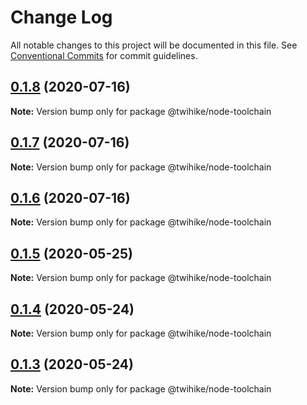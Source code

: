# Change Log

All notable changes to this project will be documented in this file.
See [Conventional Commits](https://conventionalcommits.org) for commit guidelines.

## [0.1.8](https://github.com/twihike/config-js/compare/v0.1.7...v0.1.8) (2020-07-16)

**Note:** Version bump only for package @twihike/node-toolchain





## [0.1.7](https://github.com/twihike/config-js/compare/v0.1.6...v0.1.7) (2020-07-16)

**Note:** Version bump only for package @twihike/node-toolchain





## [0.1.6](https://github.com/twihike/config-js/compare/v0.1.5...v0.1.6) (2020-07-16)

**Note:** Version bump only for package @twihike/node-toolchain





## [0.1.5](https://github.com/twihike/config-js/compare/v0.1.4...v0.1.5) (2020-05-25)

**Note:** Version bump only for package @twihike/node-toolchain





## [0.1.4](https://github.com/twihike/config-js/compare/v0.1.3...v0.1.4) (2020-05-24)

**Note:** Version bump only for package @twihike/node-toolchain





## [0.1.3](https://github.com/twihike/config-js/compare/v0.1.2...v0.1.3) (2020-05-24)

**Note:** Version bump only for package @twihike/node-toolchain
